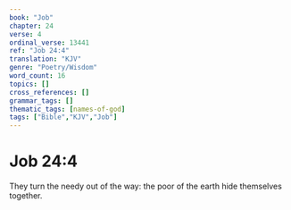 ```yaml
---
book: "Job"
chapter: 24
verse: 4
ordinal_verse: 13441
ref: "Job 24:4"
translation: "KJV"
genre: "Poetry/Wisdom"
word_count: 16
topics: []
cross_references: []
grammar_tags: []
thematic_tags: [names-of-god]
tags: ["Bible","KJV","Job"]
---
```


# Job 24:4

They turn the needy out of the way: the poor of the earth hide themselves together.

